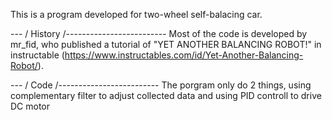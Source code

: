 This is a program developed for two-wheel self-balacing car.

--- / History /-------------------------
Most of the code is developed by mr_fid, who published a tutorial of "YET ANOTHER BALANCING ROBOT!" in instructable (https://www.instructables.com/id/Yet-Another-Balancing-Robot/).

--- / Code /-------------------------
The porgram only do 2 things, using complementary filter to adjust collected data and using PID controll to drive DC motor
